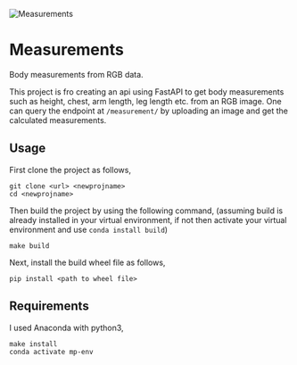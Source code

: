 ![Measurements](https://github.com/karanrampal/measurements/actions/workflows/main.yml/badge.svg)

# Measurements
Body measurements from RGB data.

This project is fro creating an api using FastAPI to get body measurements such as height, chest, arm length, leg length etc. from an RGB image. One can query the endpoint at `/measurement/` by uploading an image and get the calculated measurements.

## Usage
First clone the project as follows,
```
git clone <url> <newprojname>
cd <newprojname>
```
Then build the project by using the following command, (assuming build is already installed in your virtual environment, if not then activate your virtual environment and use `conda install build`)
```
make build
```
Next, install the build wheel file as follows,
```
pip install <path to wheel file>
```

## Requirements
I used Anaconda with python3,

```
make install
conda activate mp-env
```